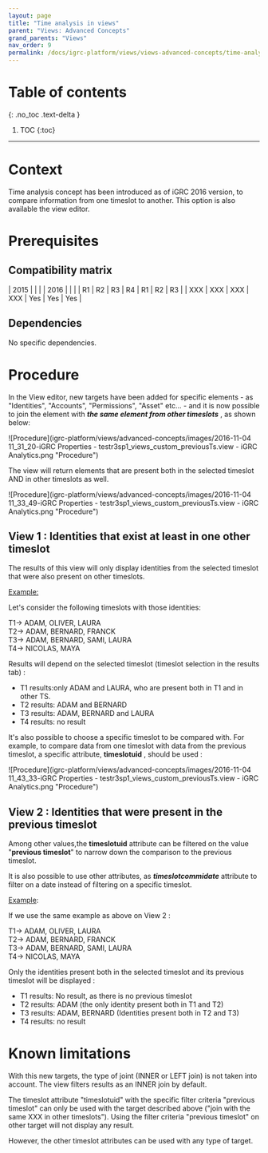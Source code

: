 ```yaml
---
layout: page
title: "Time analysis in views"
parent: "Views: Advanced Concepts"
grand_parents: "Views"
nav_order: 9
permalink: /docs/igrc-platform/views/views-advanced-concepts/time-analysis-in-views/
---
```


# Table of contents
{: .no_toc .text-delta }

1. TOC
{:toc}
---

# Context

Time analysis concept has been introduced as of iGRC 2016 version, to compare information from one timeslot to another. This option is also available the view editor.   

# Prerequisites

## Compatibility matrix

|  2015 |   |  |  |  2016 |  |  |
|  R1 | R2 | R3 | R4 | R1 |  R2 |  R3 |
|  XXX | XXX | XXX | XXX | Yes | Yes |  Yes |

## Dependencies

No specific dependencies.

# Procedure

In the View editor, new targets have been added for specific elements - as "Identities", "Accounts", "Permissions", "Asset" etc... - and it is now possible to join the element with **_the same element from other timeslots_** , as shown below:   

![Procedure](igrc-platform/views/advanced-concepts/images/2016-11-04 11_31_20-iGRC Properties - testr3sp1_views_custom_previousTs.view - iGRC Analytics.png "Procedure")             

The view will return elements that are present both in the selected timeslot AND in other timeslots as well.   

![Procedure](igrc-platform/views/advanced-concepts/images/2016-11-04 11_33_49-iGRC Properties - testr3sp1_views_custom_previousTs.view - iGRC Analytics.png "Procedure")             

## View 1 : Identities that exist at least in one other timeslot

The results of this view will only display identities from the selected timeslot that were also present on other timeslots.   

<u>Example:</u>   

Let's consider the following timeslots with those identities:   

T1-\> ADAM, OLIVER, LAURA    
T2-\> ADAM, BERNARD, FRANCK   
T3-\> ADAM, BERNARD, SAMI, LAURA   
T4-\> NICOLAS, MAYA   

Results will depend on the selected timeslot (timeslot selection in the results tab) :    

- T1 results:only ADAM and LAURA, who are present both in T1 and in other TS.
- T2 results: ADAM and BERNARD
- T3 results: ADAM, BERNARD and LAURA
- T4 results: no result

It's also possible to choose a specific timeslot to be compared with. For example, to compare data from one timeslot with data from the previous timeslot, a specific attribute, **timeslotuid** , should be used :   

![Procedure](igrc-platform/views/advanced-concepts/images/2016-11-04 11_43_33-iGRC Properties - testr3sp1_views_custom_previousTs.view - iGRC Analytics.png "Procedure")             

## View 2 : Identities that were present in the previous timeslot

Among other values,the **timeslotuid**  attribute can be filtered on the value "**previous timeslot**" to narrow down the comparison to the previous timeslot.   

It is also possible to use other attributes, as **_timeslotcommidate_**  attribute to filter on a date instead of filtering on a specific timeslot.   

<u>Example</u>:   

If we use the same example as above on View 2 :   

T1-\> ADAM, OLIVER, LAURA   
T2-\> ADAM, BERNARD, FRANCK   
T3-\> ADAM, BERNARD, SAMI, LAURA   
T4-\> NICOLAS, MAYA   

Only the identities present both in the selected timeslot and its previous timeslot will be displayed :   

- T1 results: No result, as there is no previous timeslot
- T2 results: ADAM (the only identity present both in T1 and T2)
- T3 results: ADAM, BERNARD (Identities present both in T2 and T3)
- T4 results: no result

# Known limitations

With this new targets, the type of joint (INNER or LEFT join) is not taken into account. The view filters results as an INNER join by default.    

The timeslot attribute "timeslotuid" with the specific filter criteria "previous timeslot" can only be used with the target described above ("join with the same XXX in other timeslots"). Using the filter criteria "previous timeslot" on other target will not display any result.   

However, the other timeslot attributes can be used with any type of target.
